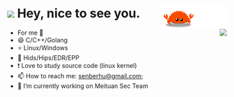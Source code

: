 <h1><img src="https://emojis.slackmojis.com/emojis/images/1531849430/4246/blob-sunglasses.gif?1531849430" width="30"/> Hey, nice to see you.
<a href="https://senberhu.github.io/">
<img src="https://github.com/SenberHu/SenberHu/blob/main/assets/ferris.gif" align="right" width="30%"/>
</a></h1>
<img align="right" src="https://github-readme-stats.vercel.app/api?username=senberhu&show_icons=true&icon_color=0366d6&text_color=2ea44f&bg_color=ffffff&hide_title=true" />


- For me 👏
- 😄 C/C++/Golang
- ⭐ Linux/Windows
- 🔅 Hids/Hips/EDR/EPP
- ❗ Love to study source code (linux kernel)
- 📫 How to reach me: [senberhu@gmail.com](mailto:senberhu@gmail.com);
- 🔭 I’m currently working on Meituan Sec Team



